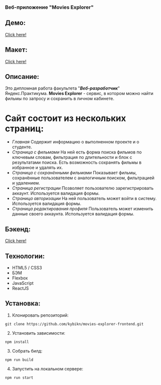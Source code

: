 ### Веб-приложение "Movies Explorer"
## Демо:
[Click here!](https://movies-kybikn.nomoredomains.rocks/)

## Макет:
[Click here!](https://disk.yandex.ru/d/OnZflT4N7trFsQ)

## Описание:
Это дипломная работа факультета "***Веб-разработчик***" Яндекс.Практикума.
**Movies Explorer** - сервис, в котором можно найти фильмы по запросу и сохранить в личном кабинете.
 # Сайт состоит из нескольких страниц:
  - *Главная* Содержит информацию о выполненном проекте и о студенте.
  - *Страница с фильмами* На ней есть форма поиска фильмов по ключевым словам, фильтрация по длительности и блок с результатами поиска. Есть возможность сохранять фильмы в избранное и удалять их.
  - *Страница с сохранёнными фильмами* Показывает фильмы, сохранённые пользователем с аналогичным поиском, фильтрацией и удалением.
  - *Страница регистрации* Позволяет пользователю зарегистрировать аккаунт. Используется валидация формы.
  - *Страница авторизации* На ней пользователь может войти в систему. Используется валидация формы.
  - *Страница редактирования профиля* Пользователь может изменить данные своего аккаунта. Используется валидация формы.

## Бэкенд:
[Click here!](https://github.com/kybikn/movies-explorer-api)

## Технологии:
- HTML5 / CSS3
- БЭМ
- Flexbox
- JavaScript
- ReactJS

## Установка:
1. Клонировать репозиторий:

````
git clone https://github.com/kybikn/movies-explorer-frontend.git
````

2. Установить зависимости:

````
npm install
````
    
3. Собрать билд:

````
npm run build
````
    
4. Запустить на локальном сервере:

````
npm run start
````
